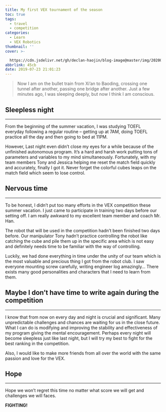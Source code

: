 ```yaml
---
title: My first VEX tournament of the season
toc: true
tags:
  - travel
  - competition
categories:
  - Learn
  - VEX Robotics
thumbnail: ''
cover: >-

  https://cdn.jsdelivr.net/gh/declan-haojin/blog-image@master/img/20200615010952.png
abbrlink: 45cb
date: 2019-07-23 21:01:23
---
```


> Now I am on the bullet train from Xi’an to Baoding, crossing one tunnel after another, passing one bridge after another. Just a few minutes ago, I was sleeping deeply, but now I think I am conscious.

## Sleepless night

------

From the beginning of the summer vacation, I was studying TOEFL everyday following a regular routine – getting up at 7AM, doing TOEFL practice all the day and then going to bed at 11PM.

However, Last night even didn’t close my eyes for a while because of the unfinished autonomous program. It’s a hard and harsh work putting tons of parameters and variables to my mind simultaneously. Fortunately, with my team members Tony and Jessica helping me reset the match field quickly and accurately, finally I got it. Never forget the colorful cubes leaps on the match field which seem to lose control.

## Nervous time

------

To be honest, I didn’t put too many efforts in the VEX competition these summer vacation. I just came to participate in training two days before our setting off. I am really awkward to my excellent team member and coach Mr. Han.

The robot that will be used in the competition hadn’t been finished two days before. Our manipulator Tony hadn’t practice controlling the robot like catching the cube and pile them up in the specific area which is not easy and definitely needs time to be familiar with the way of controlling.

Luckily, we had done everything in time under the unity of our team which is the most valuable and precious thing I got from the robot club. I saw everyone mounting screw carefully, writing engineer log amazingly… There exists many good personalities and characters that I need to learn from them.



## Maybe I don’t have time to write again during the competition

------

I know that from now on every day and night is crucial and significant. Many unpredictable challenges and chances are waiting for us in the close future. What I can do is modifying and improving the stability and effectiveness of my program giving the mental encouragement. Perhaps every night will become sleepless just like last night, but I will try my best to fight for the best ranking in the competition.

Also, I would like to make more friends from all over the world with the same passion and love for the VEX.

## Hope

------

Hope we won’t regret this time no matter what score we will get and challenges we will faces.

**FIGHTING!**